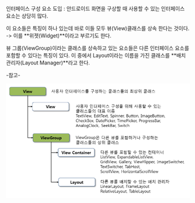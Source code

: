 인터페이스 구성 요소 도입
: 안드로이드 화면을 구상할 때 사용할 수 있는 인터페이스 요소는 상당히
많다.

이 요소들은 특징이 하나 있는데 바로 이들 모두 뷰(View)클래스를 상속
한다는 것이다. -> 이를 **위젯(Widget)**이라고 부르기도 한다.

뷰 그룹(ViewGroup)이라는 클래스를 상속하고 있는 요소들은 다른 인터페이스
요소를 포함할 수 있다는 특징이 있다. 이 중에서 Layout이라는 이름을
가진 클래스를 **배치 관리자(Layout Manager)**라고 한다.

-참고-

<img src="https://github.com/KoreanJungYJ/AndroidStudy/blob/master/Interface/ViewAndLayout.PNG">